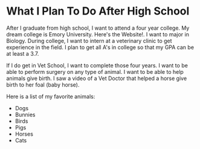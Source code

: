 <DOCTPE html>
<html>
  <body>

  <h1 style="border:2px teal;">What I Plan To Do After High School</h1>
  
  <p>After I graduate from high school, I want to attend a four year college. My dream college is Emory 
  University. <a herf="https://www.emory.edu/home/index.html" target="_blank">Here's the Website!</a>. 
  I want to major in Biology. During college, I want to intern at a veterinary clinic to get experience in
  the field. I plan to get all A's in college so that my GPA can be at least a 3.7. </p>
  
    
  <p>If I do get in Vet School, I want to complete those four years. I want to be able to perform surgery
  on any type of animal. I want to be able to help animals give birth. I saw a video of a Vet Doctor that 
  helped a horse give birth to her foal (baby horse). </p>
    
  Here is a list of my favorite animals:
    <ul>
      <li>Dogs</li>
      <li>Bunnies</li>
      <li>Birds</li>
      <li>Pigs</li>
      <li>Horses</li>
      <li>Cats</li>
    </ul> 
  
  </body>
  </html>

